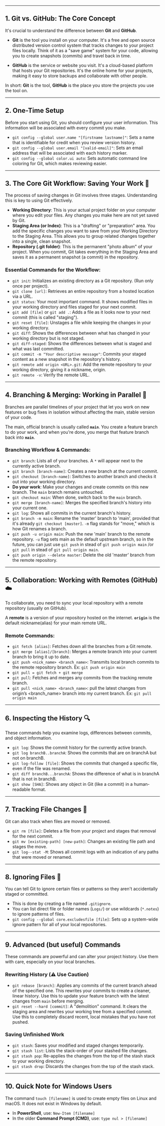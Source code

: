 ***

## 1. Git vs. GitHub: The Core Concept

It's crucial to understand the difference between **Git** and **GitHub**.

* **Git** is the tool you install on your computer. It's a free and open source distributed version control system that tracks changes to your project files locally. Think of it as a "save game" system for your code, allowing you to create snapshots (commits) and travel back in time.

* **GitHub** is the service or website you visit. It's a cloud-based platform that hosts your Git repositories. It's the online home for your projects, making it easy to store backups and collaborate with other people.

In short: **Git** is the tool, **GitHub** is the place you store the projects you use the tool on.

---

## 2. One-Time Setup

Before you start using Git, you should configure your user information. This information will be associated with every commit you make.

* `git config --global user.name "[firstname lastname]"`: Sets a name that is identifiable for credit when you review version history.
* `git config --global user.email "[valid-email]"`: Sets an email address that will be associated with each history marker.
* `git config --global color.ui auto`: Sets automatic command line coloring for Git, which makes reviewing easier.

---

## 3. The Core Git Workflow: Saving Your Work 💾

The process of saving changes in Git involves three stages. Understanding this is key to using Git effectively.

* **Working Directory**: This is your actual project folder on your computer where you edit your files. Any changes you make here are not yet saved by Git.
* **Staging Area (or Index)**: This is a "drafting" or "preparation" area. You add the specific changes you want to save from your Working Directory to the Staging Area. This allows you to group related changes together into a single, clean snapshot.
* **Repository (.git folder)**: This is the permanent "photo album" of your project. When you commit, Git takes everything in the Staging Area and saves it as a permanent snapshot (a commit) in the repository.

### Essential Commands for the Workflow:

* `git init`: Initializes an existing directory as a Git repository. (Run only once per project).
* `git clone [url]`: Retrieves an entire repository from a hosted location via a URL.
* `git status`: Your most important command. It shows modified files in your working directory and files staged for your next commit.
* `git add [file]` or `git add .`: Adds a file as it looks now to your next commit (this is called "staging").
* `git reset [file]`: Unstages a file while keeping the changes in your working directory.
* `git diff`: Shows the differences between what has changed in your working directory but is not staged.
* `git diff-staged`: Shows the differences between what is staged and what was last committed.
* `git commit -m "Your descriptive message"`: Commits your staged content as a new snapshot in the repository's history.
* `git remote add origin <URL>.git`: Add the remote repository to your working directory, giving it a nickname, origin.
* `git remote -v`: Verify the remote URL.

---

## 4. Branching & Merging: Working in Parallel 🌳

Branches are parallel timelines of your project that let you work on new features or bug fixes in isolation without affecting the main, stable version of your code.

The main, official branch is usually called **`main`**. You create a feature branch to do your work, and when you're done, you merge that feature branch back into **`main`**.

### Branching Workflow & Commands:

* `git branch`: Lists all of your branches. A `*` will appear next to the currently active branch.
* `git branch [branch-name]`: Creates a new branch at the current commit.
* `git checkout [branch-name]`: Switches to another branch and checks it out into your working directory.
* **Do your work**: Make your changes and create commits on this new branch. The `main` branch remains untouched.
* `git checkout main`: When done, switch back to the `main` branch.
* `git merge [branch-name]`: Merges the specified branch's history into your current one.
* `git log`: Shows all commits in the current branch's history.
* `git branch -m main`: Rename the 'master' branch to 'main', provided that it's already `git checkout [master]`. `-m` flag stands for "move," which is how Git renames a branch.
* `git push -u origin main`: Push the new 'main' branch to the remote repository. `-u` flag sets main as the default upstream branch, so in the future, you can just use `git push` in stead of `git push origin main` /or `git pull` in stead of `git pull origin main`.
* `git push origin --delete master`: Delete the old 'master' branch from the remote repository.

---

## 5. Collaboration: Working with Remotes (GitHub) ☁️

To collaborate, you need to sync your local repository with a remote repository (usually on GitHub).

A **remote** is a version of your repository hosted on the internet. **`origin`** is the default nickname(alias) for your main remote URL.

### Remote Commands:

* `git fetch [alias]`: Fetches down all the branches from a Git remote.
* `git merge [alias]/[branch]`: Merges a remote branch into your current branch to bring it up to date.
* `git push <nick_name> <branch_name>`: Transmits local branch commits to the remote repository branch. Ex: `git push origin main`
* `git pull = git fetch + git merge`
* `git pull`: Fetches and merges any commits from the tracking remote branch.
* `git pull <nick_name> <branch_name>`: pull the latest changes from origin’s <branch_name> branch into my current branch. Ex: `git pull origin main`

---

## 6. Inspecting the History 🔍

These commands help you examine logs, differences between commits, and object information.

* `git log`: Shows the commit history for the currently active branch.
* `git log branchB..branchA`: Shows the commits that are on branchA but not on branchB.
* `git log-follow [file]`: Shows the commits that changed a specific file, even if the file was renamed.
* `git diff branchB...branchA`: Shows the difference of what is in branchA that is not in branchB.
* `git show [SHA]`: Shows any object in Git (like a commit) in a human-readable format.

---

## 7. Tracking File Changes 📂

Git can also track when files are moved or removed.

* `git rm [file]`: Deletes a file from your project and stages that removal for the next commit.
* `git mv [existing-path] [new-path]`: Changes an existing file path and stages the move.
* `git log--stat -M`: Shows all commit logs with an indication of any paths that were moved or renamed.

---

## 8. Ignoring Files 🙈

You can tell Git to ignore certain files or patterns so they aren't accidentally staged or committed.

* This is done by creating a file named `.gitignore`.
* You can list direct file or folder names (`Logs/`) or use wildcards (`*.notes`) to ignore patterns of files.
* `git config --global core.excludesfile [file]`: Sets up a system-wide ignore pattern for all of your local repositories.

---

## 9. Advanced (but useful) Commands

These commands are powerful and can alter your project history. Use them with care, especially on your local branches.

### Rewriting History (⚠️ Use Caution)

* `git rebase [branch]`: Applies any commits of the current branch ahead of the specified one. This rewrites your commits to create a cleaner, linear history. Use this to update your feature branch with the latest changes from `main` before merging.
* `git reset --hard [commit]`: A "demolition" command. It clears the staging area and rewrites your working tree from a specified commit. Use this to completely discard recent, local mistakes that you have not pushed.

### Saving Unfinished Work

* `git stash`: Saves your modified and staged changes temporarily.
* `git stash list`: Lists the stack-order of your stashed file changes.
* `git stash pop`: Re-applies the changes from the top of the stash stack to your working directory.
* `git stash drop`: Discards the changes from the top of the stash stack.

---

## 10. Quick Note for Windows Users

The command `touch [filename]` is used to create empty files on Linux and macOS. It does not exist in Windows by default.

* In **PowerShell**, use: `New-Item [filename]`
* In the older **Command Prompt (CMD)**, use: `type nul > [filename]`
